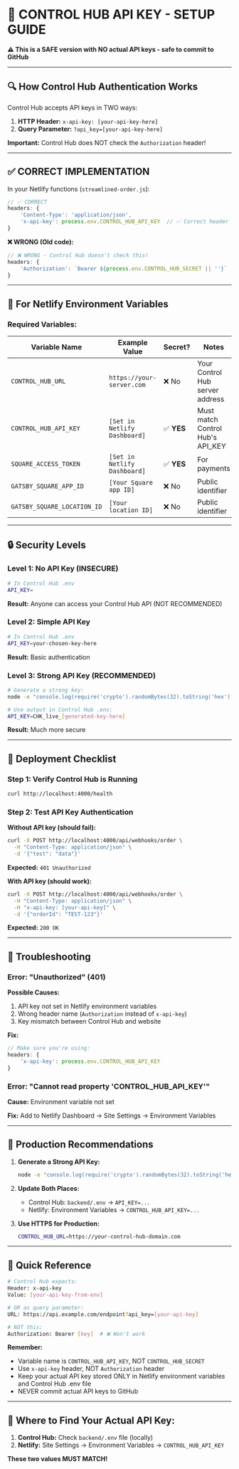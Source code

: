 # 🔐 CONTROL HUB API KEY - SETUP GUIDE

**⚠️ This is a SAFE version with NO actual API keys - safe to commit to GitHub**

---

## **🔍 How Control Hub Authentication Works**

Control Hub accepts API keys in TWO ways:

1. **HTTP Header:** `x-api-key: [your-api-key-here]`
2. **Query Parameter:** `?api_key=[your-api-key-here]`

**Important:** Control Hub does NOT check the `Authorization` header!

---

## **✅ CORRECT IMPLEMENTATION**

In your Netlify functions (`streamlined-order.js`):

```javascript
// ✅ CORRECT
headers: {
    'Content-Type': 'application/json',
    'x-api-key': process.env.CONTROL_HUB_API_KEY  // ✅ Correct header name and variable
}
```

**❌ WRONG (Old code):**

```javascript
// ❌ WRONG - Control Hub doesn't check this!
headers: {
    'Authorization': `Bearer ${process.env.CONTROL_HUB_SECRET || ''}`
}
```

---

## **🎯 For Netlify Environment Variables**

### **Required Variables:**

| Variable Name               | Example Value                | Secret?    | Notes                            |
| --------------------------- | ---------------------------- | ---------- | -------------------------------- |
| `CONTROL_HUB_URL`           | `https://your-server.com`    | ❌ No      | Your Control Hub server address  |
| `CONTROL_HUB_API_KEY`       | `[Set in Netlify Dashboard]` | ✅ **YES** | Must match Control Hub's API_KEY |
| `SQUARE_ACCESS_TOKEN`       | `[Set in Netlify Dashboard]` | ✅ **YES** | For payments                     |
| `GATSBY_SQUARE_APP_ID`      | `[Your Square app ID]`       | ❌ No      | Public identifier                |
| `GATSBY_SQUARE_LOCATION_ID` | `[Your location ID]`         | ❌ No      | Public identifier                |

---

## **🔒 Security Levels**

### **Level 1: No API Key (INSECURE)**

```bash
# In Control Hub .env
API_KEY=
```

**Result:** Anyone can access your Control Hub API (NOT RECOMMENDED)

### **Level 2: Simple API Key**

```bash
# In Control Hub .env
API_KEY=your-chosen-key-here
```

**Result:** Basic authentication

### **Level 3: Strong API Key (RECOMMENDED)**

```bash
# Generate a strong key:
node -e "console.log(require('crypto').randomBytes(32).toString('hex'))"

# Use output in Control Hub .env:
API_KEY=CHK_live_[generated-key-here]
```

**Result:** Much more secure

---

## **🚀 Deployment Checklist**

### **Step 1: Verify Control Hub is Running**

```bash
curl http://localhost:4000/health
```

### **Step 2: Test API Key Authentication**

**Without API key (should fail):**

```bash
curl -X POST http://localhost:4000/api/webhooks/order \
  -H "Content-Type: application/json" \
  -d '{"test": "data"}'
```

**Expected:** `401 Unauthorized`

**With API key (should work):**

```bash
curl -X POST http://localhost:4000/api/webhooks/order \
  -H "Content-Type: application/json" \
  -H "x-api-key: [your-api-key]" \
  -d '{"orderId": "TEST-123"}'
```

**Expected:** `200 OK`

---

## **🔧 Troubleshooting**

### **Error: "Unauthorized" (401)**

**Possible Causes:**

1. API key not set in Netlify environment variables
2. Wrong header name (`Authorization` instead of `x-api-key`)
3. Key mismatch between Control Hub and website

**Fix:**

```javascript
// Make sure you're using:
headers: {
    'x-api-key': process.env.CONTROL_HUB_API_KEY
}
```

### **Error: "Cannot read property 'CONTROL_HUB_API_KEY'"**

**Cause:** Environment variable not set

**Fix:** Add to Netlify Dashboard → Site Settings → Environment Variables

---

## **🎯 Production Recommendations**

1. **Generate a Strong API Key:**

   ```bash
   node -e "console.log(require('crypto').randomBytes(32).toString('hex'))"
   ```

2. **Update Both Places:**

   - Control Hub: `backend/.env` → `API_KEY=...`
   - Netlify: Environment Variables → `CONTROL_HUB_API_KEY=...`

3. **Use HTTPS for Production:**
   ```bash
   CONTROL_HUB_URL=https://your-control-hub-domain.com
   ```

---

## **🔑 Quick Reference**

```bash
# Control Hub expects:
Header: x-api-key
Value: [your-api-key-from-env]

# OR as query parameter:
URL: https://api.example.com/endpoint?api_key=[your-api-key]

# NOT this:
Authorization: Bearer [key]  # ❌ Won't work
```

**Remember:**

- Variable name is `CONTROL_HUB_API_KEY`, NOT `CONTROL_HUB_SECRET`
- Use `x-api-key` header, NOT `Authorization` header
- Keep your actual API key stored ONLY in Netlify environment variables and Control Hub .env file
- NEVER commit actual API keys to GitHub

---

## **📍 Where to Find Your Actual API Key:**

1. **Control Hub:** Check `backend/.env` file (locally)
2. **Netlify:** Site Settings → Environment Variables → `CONTROL_HUB_API_KEY`

**These two values MUST MATCH!**
